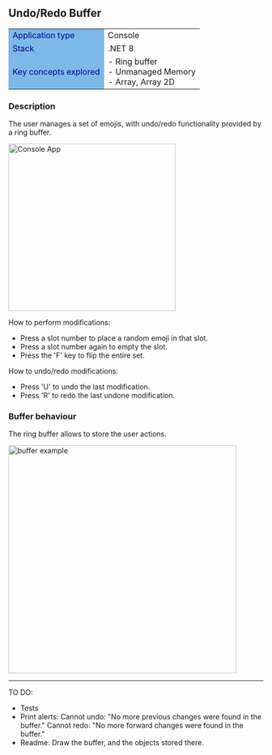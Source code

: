 ## Undo/Redo Buffer

<table>
<tr>
    <td style="background-color:#7CB9E8; color:#00008B">Application type</td>
    <td>Console</td>
</tr>
<tr>
    <td style="background-color:#7CB9E8; color:#00008B">Stack</td>
    <td>.NET 8</td>
</tr>
<tr>
    <td style="background-color:#7CB9E8; color:#00008B">Key concepts explored</td>
    <td>
        - Ring buffer<br>
        - Unmanaged Memory<br>
        - Array, Array 2D
    </td>
</tr>
</table>

### Description

The user manages a set of emojis, with undo/redo functionality provided by a ring buffer.

<img src="./Docs/console_app.jpg" width="330" alt="Console App">

How to perform modifications:

- Press a slot number to place a random emoji in that slot.
- Press a slot number again to empty the slot.
- Press the 'F' key to flip the entire set.

How to undo/redo modifications:

- Press 'U' to undo the last modification.
- Press 'R' to redo the last undone modification.


### Buffer behaviour

The ring buffer allows to store the user actions.

<img src="./Docs/buffer_example.svg" width="450" alt="buffer example">



---------------------------------------------------------------------

TO DO:
- Tests
- Print alerts:
    Cannot undo: "No more previous changes were found in the buffer."
    Cannot redo: "No more forward changes were found in the buffer."
- Readme:
    Draw the buffer, and the objects stored there.